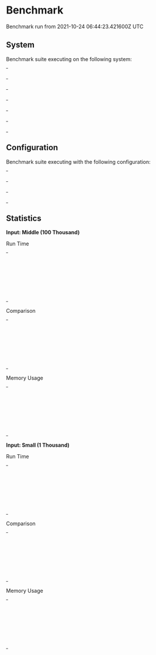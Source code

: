 # Benchmark

Benchmark run from 2021-10-24 06:44:23.421600Z UTC

## System

Benchmark suite executing on the following system:

<table style="width: 1%">
  <tr>
    <th style="width: 1%; white-space: nowrap">Operating System</th>
    <td>macOS</td>
  </tr><tr>
    <th style="white-space: nowrap">CPU Information</th>
    <td style="white-space: nowrap">Apple M1</td>
  </tr><tr>
    <th style="white-space: nowrap">Number of Available Cores</th>
    <td style="white-space: nowrap">8</td>
  </tr><tr>
    <th style="white-space: nowrap">Available Memory</th>
    <td style="white-space: nowrap">16 GB</td>
  </tr><tr>
    <th style="white-space: nowrap">Elixir Version</th>
    <td style="white-space: nowrap">1.12.2</td>
  </tr><tr>
    <th style="white-space: nowrap">Erlang Version</th>
    <td style="white-space: nowrap">24.1</td>
  </tr>
</table>

## Configuration

Benchmark suite executing with the following configuration:

<table style="width: 1%">
  <tr>
    <th style="width: 1%">:time</th>
    <td style="white-space: nowrap">5 s</td>
  </tr><tr>
    <th>:parallel</th>
    <td style="white-space: nowrap">4</td>
  </tr><tr>
    <th>:warmup</th>
    <td style="white-space: nowrap">2 s</td>
  </tr>
</table>

## Statistics




__Input: Middle (100 Thousand)__

Run Time

<table style="width: 1%">
  <tr>
    <th>Name</th>
    <th style="text-align: right">IPS</th>
    <th style="text-align: right">Average</th>
    <th style="text-align: right">Devitation</th>
    <th style="text-align: right">Median</th>
    <th style="text-align: right">99th&nbsp;%</th>
  </tr>

  <tr>
    <td style="white-space: nowrap">Enum.member? IntSet with existing member</td>
    <td style="white-space: nowrap; text-align: right">6.82 M</td>
    <td style="white-space: nowrap; text-align: right">146.56 ns</td>
    <td style="white-space: nowrap; text-align: right">&plusmn;8914.72%</td>
    <td style="white-space: nowrap; text-align: right">0 ns</td>
    <td style="white-space: nowrap; text-align: right">990 ns</td>
  </tr>

  <tr>
    <td style="white-space: nowrap">Enum.member? IntSet with nonexisting member</td>
    <td style="white-space: nowrap; text-align: right">6.47 M</td>
    <td style="white-space: nowrap; text-align: right">154.60 ns</td>
    <td style="white-space: nowrap; text-align: right">&plusmn;8964.46%</td>
    <td style="white-space: nowrap; text-align: right">0 ns</td>
    <td style="white-space: nowrap; text-align: right">990 ns</td>
  </tr>

  <tr>
    <td style="white-space: nowrap">Enum.member? MapSet with existing member</td>
    <td style="white-space: nowrap; text-align: right">4.84 M</td>
    <td style="white-space: nowrap; text-align: right">206.49 ns</td>
    <td style="white-space: nowrap; text-align: right">&plusmn;18032.61%</td>
    <td style="white-space: nowrap; text-align: right">0 ns</td>
    <td style="white-space: nowrap; text-align: right">990 ns</td>
  </tr>

  <tr>
    <td style="white-space: nowrap">Enum.member? MapSet with nonexisting member</td>
    <td style="white-space: nowrap; text-align: right">4.67 M</td>
    <td style="white-space: nowrap; text-align: right">214.24 ns</td>
    <td style="white-space: nowrap; text-align: right">&plusmn;18249.08%</td>
    <td style="white-space: nowrap; text-align: right">0 ns</td>
    <td style="white-space: nowrap; text-align: right">990 ns</td>
  </tr>

</table>


Comparison

<table style="width: 1%">
  <tr>
    <th>Name</th>
    <th style="text-align: right">IPS</th>
    <th style="text-align: right">Slower</th>
  <tr>
    <td style="white-space: nowrap">Enum.member? IntSet with existing member</td>
    <td style="white-space: nowrap;text-align: right">6.82 M</td>
    <td>&nbsp;</td>
  </tr>

  <tr>
    <td style="white-space: nowrap">Enum.member? IntSet with nonexisting member</td>
    <td style="white-space: nowrap; text-align: right">6.47 M</td>
    <td style="white-space: nowrap; text-align: right">1.05x</td>
  </tr>

  <tr>
    <td style="white-space: nowrap">Enum.member? MapSet with existing member</td>
    <td style="white-space: nowrap; text-align: right">4.84 M</td>
    <td style="white-space: nowrap; text-align: right">1.41x</td>
  </tr>

  <tr>
    <td style="white-space: nowrap">Enum.member? MapSet with nonexisting member</td>
    <td style="white-space: nowrap; text-align: right">4.67 M</td>
    <td style="white-space: nowrap; text-align: right">1.46x</td>
  </tr>

</table>



Memory Usage

<table style="width: 1%">
  <tr>
    <th>Name</th>
    <th style="text-align: right">Memory</th>
    <th style="text-align: right">Factor</th>
  </tr>
  <tr>
    <td style="white-space: nowrap">Enum.member? IntSet with existing member</td>
    <td style="white-space: nowrap">104 B</td>
    <td>&nbsp;</td>
  </tr>
    <tr>
    <td style="white-space: nowrap">Enum.member? IntSet with nonexisting member</td>
    <td style="white-space: nowrap">104 B</td>
    <td>1.0x</td>
  </tr>
    <tr>
    <td style="white-space: nowrap">Enum.member? MapSet with existing member</td>
    <td style="white-space: nowrap">24 B</td>
    <td>0.23x</td>
  </tr>
    <tr>
    <td style="white-space: nowrap">Enum.member? MapSet with nonexisting member</td>
    <td style="white-space: nowrap">24 B</td>
    <td>0.23x</td>
  </tr>
</table>



__Input: Small (1 Thousand)__

Run Time

<table style="width: 1%">
  <tr>
    <th>Name</th>
    <th style="text-align: right">IPS</th>
    <th style="text-align: right">Average</th>
    <th style="text-align: right">Devitation</th>
    <th style="text-align: right">Median</th>
    <th style="text-align: right">99th&nbsp;%</th>
  </tr>

  <tr>
    <td style="white-space: nowrap">Enum.member? MapSet with nonexisting member</td>
    <td style="white-space: nowrap; text-align: right">6.94 M</td>
    <td style="white-space: nowrap; text-align: right">143.99 ns</td>
    <td style="white-space: nowrap; text-align: right">&plusmn;12046.30%</td>
    <td style="white-space: nowrap; text-align: right">0 ns</td>
    <td style="white-space: nowrap; text-align: right">990 ns</td>
  </tr>

  <tr>
    <td style="white-space: nowrap">Enum.member? MapSet with existing member</td>
    <td style="white-space: nowrap; text-align: right">6.71 M</td>
    <td style="white-space: nowrap; text-align: right">149.14 ns</td>
    <td style="white-space: nowrap; text-align: right">&plusmn;10955.95%</td>
    <td style="white-space: nowrap; text-align: right">0 ns</td>
    <td style="white-space: nowrap; text-align: right">990 ns</td>
  </tr>

  <tr>
    <td style="white-space: nowrap">Enum.member? IntSet with existing member</td>
    <td style="white-space: nowrap; text-align: right">6.49 M</td>
    <td style="white-space: nowrap; text-align: right">154.20 ns</td>
    <td style="white-space: nowrap; text-align: right">&plusmn;9050.71%</td>
    <td style="white-space: nowrap; text-align: right">0 ns</td>
    <td style="white-space: nowrap; text-align: right">990 ns</td>
  </tr>

  <tr>
    <td style="white-space: nowrap">Enum.member? IntSet with nonexisting member</td>
    <td style="white-space: nowrap; text-align: right">6.46 M</td>
    <td style="white-space: nowrap; text-align: right">154.72 ns</td>
    <td style="white-space: nowrap; text-align: right">&plusmn;9276.11%</td>
    <td style="white-space: nowrap; text-align: right">0 ns</td>
    <td style="white-space: nowrap; text-align: right">990 ns</td>
  </tr>

</table>


Comparison

<table style="width: 1%">
  <tr>
    <th>Name</th>
    <th style="text-align: right">IPS</th>
    <th style="text-align: right">Slower</th>
  <tr>
    <td style="white-space: nowrap">Enum.member? MapSet with nonexisting member</td>
    <td style="white-space: nowrap;text-align: right">6.94 M</td>
    <td>&nbsp;</td>
  </tr>

  <tr>
    <td style="white-space: nowrap">Enum.member? MapSet with existing member</td>
    <td style="white-space: nowrap; text-align: right">6.71 M</td>
    <td style="white-space: nowrap; text-align: right">1.04x</td>
  </tr>

  <tr>
    <td style="white-space: nowrap">Enum.member? IntSet with existing member</td>
    <td style="white-space: nowrap; text-align: right">6.49 M</td>
    <td style="white-space: nowrap; text-align: right">1.07x</td>
  </tr>

  <tr>
    <td style="white-space: nowrap">Enum.member? IntSet with nonexisting member</td>
    <td style="white-space: nowrap; text-align: right">6.46 M</td>
    <td style="white-space: nowrap; text-align: right">1.07x</td>
  </tr>

</table>



Memory Usage

<table style="width: 1%">
  <tr>
    <th>Name</th>
    <th style="text-align: right">Memory</th>
    <th style="text-align: right">Factor</th>
  </tr>
  <tr>
    <td style="white-space: nowrap">Enum.member? MapSet with nonexisting member</td>
    <td style="white-space: nowrap">24 B</td>
    <td>&nbsp;</td>
  </tr>
    <tr>
    <td style="white-space: nowrap">Enum.member? MapSet with existing member</td>
    <td style="white-space: nowrap">24 B</td>
    <td>1.0x</td>
  </tr>
    <tr>
    <td style="white-space: nowrap">Enum.member? IntSet with existing member</td>
    <td style="white-space: nowrap">104 B</td>
    <td>4.33x</td>
  </tr>
    <tr>
    <td style="white-space: nowrap">Enum.member? IntSet with nonexisting member</td>
    <td style="white-space: nowrap">104 B</td>
    <td>4.33x</td>
  </tr>
</table>


